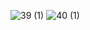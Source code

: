 
![39 (1)](https://user-images.githubusercontent.com/67450169/192505546-faf5cad6-01d7-4e5f-8ead-860849f5f08f.png)
![40 (1)](https://user-images.githubusercontent.com/67450169/192505550-8629eaad-4607-4be6-a64e-28911798975f.png)
